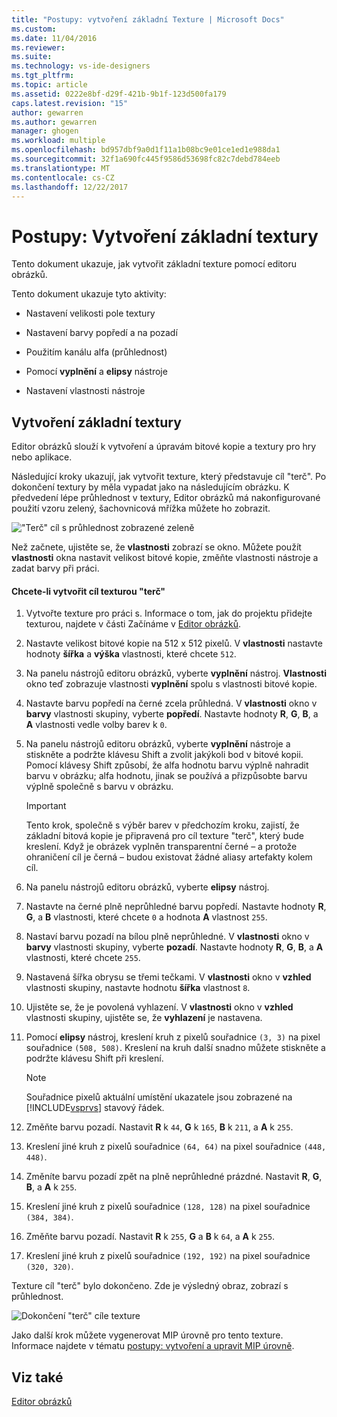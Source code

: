 ```yaml
---
title: "Postupy: vytvoření základní Texture | Microsoft Docs"
ms.custom: 
ms.date: 11/04/2016
ms.reviewer: 
ms.suite: 
ms.technology: vs-ide-designers
ms.tgt_pltfrm: 
ms.topic: article
ms.assetid: 0222e8bf-d29f-421b-9b1f-123d500fa179
caps.latest.revision: "15"
author: gewarren
ms.author: gewarren
manager: ghogen
ms.workload: multiple
ms.openlocfilehash: bd957dbf9a0d1f11a1b08bc9e01ce1ed1e988da1
ms.sourcegitcommit: 32f1a690fc445f9586d53698fc82c7debd784eeb
ms.translationtype: MT
ms.contentlocale: cs-CZ
ms.lasthandoff: 12/22/2017
---
```

# <a name="how-to-create-a-basic-texture"></a>Postupy: Vytvoření základní textury
Tento dokument ukazuje, jak vytvořit základní texture pomocí editoru obrázků.  
  
 Tento dokument ukazuje tyto aktivity:  
  
-   Nastavení velikosti pole textury  
  
-   Nastavení barvy popředí a na pozadí  
  
-   Použitím kanálu alfa (průhlednost)  
  
-   Pomocí **vyplnění** a **elipsy** nástroje  
  
-   Nastavení vlastnosti nástroje  
  
## <a name="creating-a-basic-texture"></a>Vytvoření základní textury  
 Editor obrázků slouží k vytvoření a úpravám bitové kopie a textury pro hry nebo aplikace.  
  
 Následující kroky ukazují, jak vytvořit texture, který představuje cíl "terč". Po dokončení textury by měla vypadat jako na následujícím obrázku. K předvedení lépe průhlednost v textury, Editor obrázků má nakonfigurované použití vzoru zelený, šachovnicová mřížka můžete ho zobrazit.  
  
 !["Terč" cíl s průhlednost zobrazené zeleně](../designers/media/digit-bullseye-texture-in-editor.png "číslice-terč-Texture-v-editoru")  
  
 Než začnete, ujistěte se, že **vlastnosti** zobrazí se okno. Můžete použít **vlastnosti** okna nastavit velikost bitové kopie, změňte vlastnosti nástroje a zadat barvy při práci.  
  
#### <a name="to-create-a-bullseye-target-texture"></a>Chcete-li vytvořit cíl texturou "terč"  
  
1.  Vytvořte texture pro práci s. Informace o tom, jak do projektu přidejte texturou, najdete v části Začínáme v [Editor obrázků](../designers/image-editor.md).  
  
2.  Nastavte velikost bitové kopie na 512 x 512 pixelů. V **vlastnosti** nastavte hodnoty **šířka** a **výška** vlastnosti, které chcete `512`.  
  
3.  Na panelu nástrojů editoru obrázků, vyberte **vyplnění** nástroj. **Vlastnosti** okno teď zobrazuje vlastnosti **vyplnění** spolu s vlastnosti bitové kopie.  
  
4.  Nastavte barvu popředí na černé zcela průhledná. V **vlastnosti** okno v **barvy** vlastnosti skupiny, vyberte **popředí**. Nastavte hodnoty **R**, **G**, **B**, a **A** vlastnosti vedle volby barev k `0`.  
  
5.  Na panelu nástrojů editoru obrázků, vyberte **vyplnění** nástroje a stiskněte a podržte klávesu Shift a zvolit jakýkoli bod v bitové kopii. Pomocí klávesy Shift způsobí, že alfa hodnotu barvu výplně nahradit barvu v obrázku; alfa hodnotu, jinak se používá a přizpůsobte barvu výplně společně s barvu v obrázku.  
  
    > [!IMPORTANT]
    >  Tento krok, společně s výběr barev v předchozím kroku, zajistí, že základní bitová kopie je připravená pro cíl texture "terč", který bude kreslení. Když je obrázek vyplněn transparentní černé – a protože ohraničení cíl je černá – budou existovat žádné aliasy artefakty kolem cíl.  
  
6.  Na panelu nástrojů editoru obrázků, vyberte **elipsy** nástroj.  
  
7.  Nastavte na černé plně neprůhledné barvu popředí. Nastavte hodnoty **R**, **G**, a **B** vlastnosti, které chcete `0` a hodnota **A** vlastnost `255`.  
  
8.  Nastaví barvu pozadí na bílou plně neprůhledné. V **vlastnosti** okno v **barvy** vlastnosti skupiny, vyberte **pozadí**. Nastavte hodnoty **R**, **G**, **B**, a **A** vlastnosti, které chcete `255`.  
  
9. Nastavená šířka obrysu se třemi tečkami. V **vlastnosti** okno v **vzhled** vlastnosti skupiny, nastavte hodnotu **šířka** vlastnost `8`.  
  
10. Ujistěte se, že je povolená vyhlazení. V **vlastnosti** okno v **vzhled** vlastnosti skupiny, ujistěte se, že **vyhlazení** je nastavena.  
  
11. Pomocí **elipsy** nástroj, kreslení kruh z pixelů souřadnice `(3, 3)` na pixel souřadnice `(508, 508)`. Kreslení na kruh další snadno můžete stiskněte a podržte klávesu Shift při kreslení.  
  
    > [!NOTE]
    >  Souřadnice pixelů aktuální umístění ukazatele jsou zobrazené na [!INCLUDE[vsprvs](../code-quality/includes/vsprvs_md.md)] stavový řádek.  
  
12. Změňte barvu pozadí. Nastavit **R** k `44`, **G** k `165`, **B** k `211`, a **A** k `255`.  
  
13. Kreslení jiné kruh z pixelů souřadnice `(64, 64)` na pixel souřadnice `(448, 448)`.  
  
14. Změníte barvu pozadí zpět na plně neprůhledné prázdné. Nastavit **R**, **G**, **B**, a **A** k `255`.  
  
15. Kreslení jiné kruh z pixelů souřadnice `(128, 128)` na pixel souřadnice `(384, 384)`.  
  
16. Změňte barvu pozadí. Nastavit **R** k `255`, **G** a **B** k `64`, a **A** k `255`.  
  
17. Kreslení jiné kruh z pixelů souřadnice `(192, 192)` na pixel souřadnice `(320, 320)`.  
  
 Texture cíl "terč" bylo dokončeno. Zde je výsledný obraz, zobrazí s průhlednost.  
  
 ![Dokončení "terč" cíle texture](../designers/media/gfx_image_demo_bullseye.png "gfx_image_demo_bullseye")  
  
 Jako další krok můžete vygenerovat MIP úrovně pro tento texture. Informace najdete v tématu [postupy: vytvoření a upravit MIP úrovně](../designers/how-to-create-and-modify-mip-levels.md).  
  
## <a name="see-also"></a>Viz také  
 [Editor obrázků](../designers/image-editor.md)